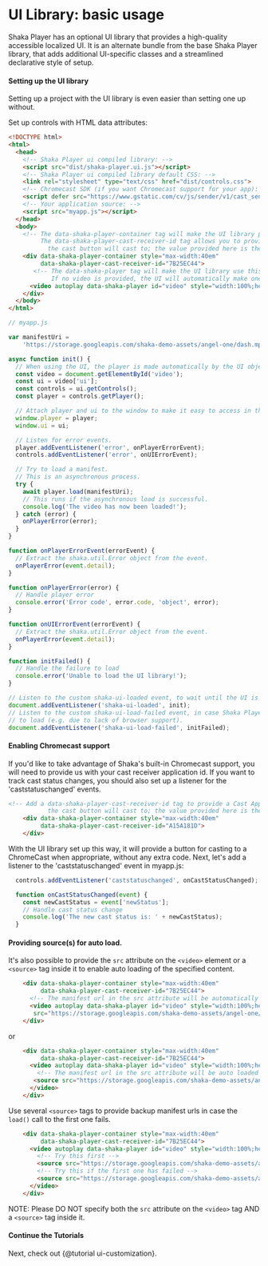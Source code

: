 # UI Library: basic usage

Shaka Player has an optional UI library that provides a high-quality accessible
localized UI. It is an alternate bundle from the base
Shaka Player library, that adds additional UI-specific classes and a streamlined
declarative style of setup.


#### Setting up the UI library

Setting up a project with the UI library is even easier than setting one up without.

Set up controls with HTML data attributes:

```html
<!DOCTYPE html>
<html>
  <head>
    <!-- Shaka Player ui compiled library: -->
    <script src="dist/shaka-player.ui.js"></script>
    <!-- Shaka Player ui compiled library default CSS: -->
    <link rel="stylesheet" type="text/css" href="dist/controls.css">
    <!-- Chromecast SDK (if you want Chromecast support for your app): -->
    <script defer src="https://www.gstatic.com/cv/js/sender/v1/cast_sender.js"></script>
    <!-- Your application source: -->
    <script src="myapp.js"></script>
  </head>
  <body>
    <!-- The data-shaka-player-container tag will make the UI library place the controls in this div.
         The data-shaka-player-cast-receiver-id tag allows you to provide a Cast Application ID that
           the cast button will cast to; the value provided here is the sample cast receiver. -->
    <div data-shaka-player-container style="max-width:40em"
         data-shaka-player-cast-receiver-id="7B25EC44">
       <!-- The data-shaka-player tag will make the UI library use this video element.
            If no video is provided, the UI will automatically make one inside the container div. -->
      <video autoplay data-shaka-player id="video" style="width:100%;height:100%"></video>
    </div>
  </body>
</html>
```

```js
// myapp.js

var manifestUri =
    'https://storage.googleapis.com/shaka-demo-assets/angel-one/dash.mpd';

async function init() {
  // When using the UI, the player is made automatically by the UI object.
  const video = document.getElementById('video');
  const ui = video['ui'];
  const controls = ui.getControls();
  const player = controls.getPlayer();

  // Attach player and ui to the window to make it easy to access in the JS console.
  window.player = player;
  window.ui = ui;

  // Listen for error events.
  player.addEventListener('error', onPlayerErrorEvent);
  controls.addEventListener('error', onUIErrorEvent);

  // Try to load a manifest.
  // This is an asynchronous process.
  try {
    await player.load(manifestUri);
    // This runs if the asynchronous load is successful.
    console.log('The video has now been loaded!');
  } catch (error) {
    onPlayerError(error);
  }
}

function onPlayerErrorEvent(errorEvent) {
  // Extract the shaka.util.Error object from the event.
  onPlayerError(event.detail);
}

function onPlayerError(error) {
  // Handle player error
  console.error('Error code', error.code, 'object', error);
}

function onUIErrorEvent(errorEvent) {
  // Extract the shaka.util.Error object from the event.
  onPlayerError(event.detail);
}

function initFailed() {
  // Handle the failure to load
  console.error('Unable to load the UI library!');
}

// Listen to the custom shaka-ui-loaded event, to wait until the UI is loaded.
document.addEventListener('shaka-ui-loaded', init);
// Listen to the custom shaka-ui-load-failed event, in case Shaka Player fails
// to load (e.g. due to lack of browser support).
document.addEventListener('shaka-ui-load-failed', initFailed);
```


#### Enabling Chromecast support

If you'd like to take advantage of Shaka's built-in Chromecast support,
you will need to provide us with your cast receiver application id.
If you want to track cast status changes, you should also
set up a listener for the 'caststatuschanged' events.

```html
<!-- Add a data-shaka-player-cast-receiver-id tag to provide a Cast Application ID that
           the cast button will cast to; the value provided here is the sample cast receiver. -->
    <div data-shaka-player-container style="max-width:40em"
         data-shaka-player-cast-receiver-id="A15A181D">
    </div>
```

With the UI library set up this way, it will provide a button for casting to a
ChromeCast when appropriate, without any extra code.
Next, let's add a listener to the 'caststatuschanged' event in myapp.js:


```js
  controls.addEventListener('caststatuschanged', onCastStatusChanged);

  function onCastStatusChanged(event) {
    const newCastStatus = event['newStatus'];
    // Handle cast status change
    console.log('The new cast status is: ' + newCastStatus);
  }
```

#### Providing source(s) for auto load.

It's also possible to provide the `src` attribute on the `<video>` element
or a `<source>` tag inside it to enable auto loading of the specified content.

```html
    <div data-shaka-player-container style="max-width:40em"
         data-shaka-player-cast-receiver-id="7B25EC44">
      <!-- The manifest url in the src attribute will be automatically loaded -->
      <video autoplay data-shaka-player id="video" style="width:100%;height:100%"
       src="https://storage.googleapis.com/shaka-demo-assets/angel-one/dash.mpd"></video>
    </div>
```

or

```html
    <div data-shaka-player-container style="max-width:40em"
         data-shaka-player-cast-receiver-id="7B25EC44">
      <video autoplay data-shaka-player id="video" style="width:100%;height:100%">
        <!-- The manifest url in the src attribute will be auto loaded -->
       <source src="https://storage.googleapis.com/shaka-demo-assets/angel-one/dash.mpd"/>
      </video>
    </div>
```

Use several `<source>` tags to provide backup manifest urls in case the `load()`
call to the first one fails.

```html
    <div data-shaka-player-container style="max-width:40em"
         data-shaka-player-cast-receiver-id="7B25EC44">
      <video autoplay data-shaka-player id="video" style="width:100%;height:100%">
        <!-- Try this first -->
        <source src="https://storage.googleapis.com/shaka-demo-assets/angel-one/dash.mpd"/>
        <!-- Try this if the first one has failed -->
        <source src="https://storage.googleapis.com/shaka-demo-assets/angel-one-hls-apple/master.m3u8"/>
      </video>
    </div>
```

NOTE: Please DO NOT specify both the `src` attribute on the `<video>` tag AND
a `<source>` tag inside it.


#### Continue the Tutorials

Next, check out {@tutorial ui-customization}.
